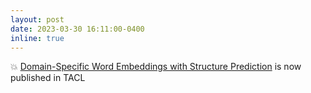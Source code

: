 ```yaml
---
layout: post
date: 2023-03-30 16:11:00-0400
inline: true
---
```

:boom: [Domain-Specific Word Embeddings with Structure Prediction](https://doi.org/10.1162/tacl_a_00538) is now published in TACL